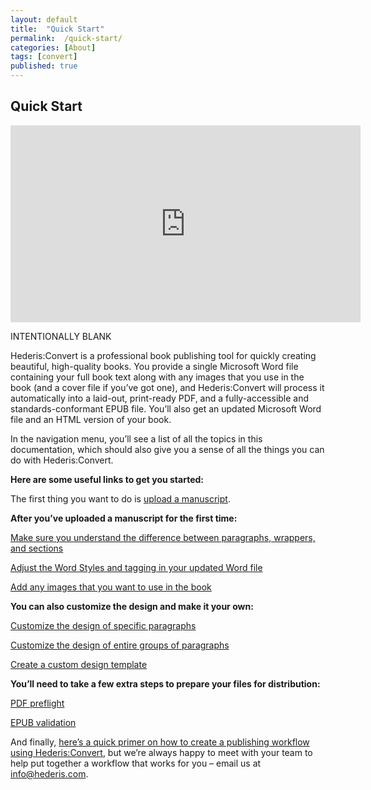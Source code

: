 ```yaml
---
layout: default
title:  "Quick Start"
permalink:  /quick-start/
categories: [About]
tags: [convert]
published: true
---
```


<section data-type="chapter" class="hsecchapter" data-hederis-type="hsecchapter" id="quick-start" data-pi-attrs="id&#xA0;: quick-start; data-tags: convert;" role="doc-chapter" data-tags="convert" data-author-name=" " data-book-title=" " title="Quick Start"><h1 data-hederis-type="hblkchaptitle" class="hblkchaptitle" id="pYA4MEp7V">Quick Start</h1><iframe width="560" height="315" src="https://www.youtube.com/embed/vyuVLK4JIkg" frameborder="0" allow="accelerometer;" autoplay="" encrypted-media="" gyroscope="" picture-in-picture="" allowfullscreen="" id="pcpfeAaFz"></iframe><p data-embedded-html="true" id="porGOUrDi">INTENTIONALLY BLANK</p><p class="hblkp" data-hederis-type="hblkp" id="pUdMzw9O8">Hederis:Convert is a professional book publishing tool for quickly creating beautiful, high-quality books. You provide a single Microsoft Word file containing your full book text along with any images that you use in the book (and a cover file if you&#8217;ve got one), and Hederis:Convert will process it automatically into a laid-out, print-ready PDF, and a fully-accessible and standards-conformant EPUB file. You&#8217;ll also get an updated Microsoft Word file and an HTML version of your book.</p><p class="hblkp" data-hederis-type="hblkp" id="pMWCQkwFo">In the navigation menu, you&#8217;ll see a list of all the topics in this documentation, which should also give you a sense of all the things you can do with Hederis:Convert.</p><p class="hblkp" data-hederis-type="hblkp" id="pnX7Be3Nt"><strong class="hspanstrong" data-hederis-type="hspanstrong" id="pZlwdX5o5">Here are some useful links to get you started:</strong></p><p class="hblkp" data-hederis-type="hblkp" id="pTF1lHJtQ">The first thing you want to do is <a href="{% post_url 2020-07-29-09-UploadaManuscript %}" data-hederis-type="hspana" id="pdznF97Ox"><span class="Hyperlink" data-hederis-type="hspnspan" id="pxxvD1yV8">upload a manuscript</span></a>.</p><p class="hblkp" data-hederis-type="hblkp" id="pmOkE10zv"><strong class="hspanstrong" data-hederis-type="hspanstrong" id="pxJaQR6Jk">After you&#8217;ve uploaded a manuscript for the first time:</strong></p><p class="hblkp" data-hederis-type="hblkp" id="pbHbWGDuV"><a href="{% post_url 2020-07-29-11-ParagraphsWrappersSectionsandInlines %}" data-hederis-type="hspana" id="ph05cS5Mk"><span class="Hyperlink" data-hederis-type="hspnspan" id="pF4n2obn9">Make sure you understand the difference between paragraphs, wrappers, and sections</span></a></p><p class="hblkp" data-hederis-type="hblkp" id="pIhg8ObM6"><a href="{% post_url 2020-07-29-13-WorkingwithMicrosoftWord %}" data-hederis-type="hspana" id="pAkxreKZz"><span class="Hyperlink" data-hederis-type="hspnspan" id="pnJCNxiiY">Adjust the Word Styles and tagging in your updated Word file</span></a></p><p class="hblkp" data-hederis-type="hblkp" id="pCHcAhm6q"><a href="{% post_url 2020-07-29-49-AddanimageinWord %}" data-hederis-type="hspana" id="piZTGicnI"><span class="Hyperlink" data-hederis-type="hspnspan" id="p49OdOPof">Add any images that you want to use in the book</span></a></p><p class="hblkp" data-hederis-type="hblkp" id="pJ08ZRUXo"><strong class="hspanstrong" data-hederis-type="hspanstrong" id="pfnKJXLqF">You can also customize the design and make it your own:</strong></p><p class="hblkp" data-hederis-type="hblkp" id="pPyuovs2a"><a href="{% post_url 2020-07-29-37-Customizethedesignofspecificparagraphswrappersorsections %}" data-hederis-type="hspana" id="phWp1XlyQ"><span class="Hyperlink" data-hederis-type="hspnspan" id="p4I16P6aX">Customize the design of specific paragraphs</span></a></p><p class="hblkp" data-hederis-type="hblkp" id="pWWqy56Qk"><a href="{% post_url 2020-07-29-38-Customizethedesignofanentiregroupofparagraphswrappersorsections %}" data-hederis-type="hspana" id="pI6WvizFx"><span class="Hyperlink" data-hederis-type="hspnspan" id="peF59z5MJ">Customize the design of entire groups of paragraphs</span></a></p><p class="hblkp" data-hederis-type="hblkp" id="pIhY8RcYi"><a href="{% post_url 2020-07-29-40-Uploadacustomdesigntemplate %}" data-hederis-type="hspana" id="pVv6hdCUo"><span class="Hyperlink" data-hederis-type="hspnspan" id="pPp2WTOMW">Create a custom design template</span></a></p><p class="hblkp" data-hederis-type="hblkp" id="pmkaKktk3"><strong class="hspanstrong" data-hederis-type="hspanstrong" id="pc3SI79Dk">You&#8217;ll need to take a few extra steps to prepare your files for distribution:</strong></p><p class="hblkp" data-hederis-type="hblkp" id="pRDkVUjn3"><a href="{% post_url 2020-07-29-56-PDFpreflightandprepress %}" data-hederis-type="hspana" id="p6rlLLtmp"><span class="Hyperlink" data-hederis-type="hspnspan" id="plqoYxRJS">PDF preflight</span></a></p><p class="hblkp" data-hederis-type="hblkp" id="pYcE78DQJ"><a href="{% post_url 2020-07-29-57-EPUBValidation %}" data-hederis-type="hspana" id="pkx3QUzag"><span class="Hyperlink" data-hederis-type="hspnspan" id="p4IwyOKZi">EPUB validation</span></a></p><p class="hblkp" data-hederis-type="hblkp" id="pfpHDruHM">And finally, <a href="{% post_url 2020-07-29-04-Overview %}" data-hederis-type="hspana" id="pmGfxL53U"><span class="Hyperlink" data-hederis-type="hspnspan" id="pyVleitNx">here&#8217;s a quick primer on how to create a publishing workflow using Hederis:Convert</span></a>, but we&#8217;re always happy to meet with your team to help put together a workflow that works for you &#8211; email us at <a href="mailto:info@hederis.com" data-hederis-type="hspana" id="pWkiX443E"><span class="Hyperlink" data-hederis-type="hspnspan" id="pvBIliDIL">info@hederis.com</span></a>. </p></section>